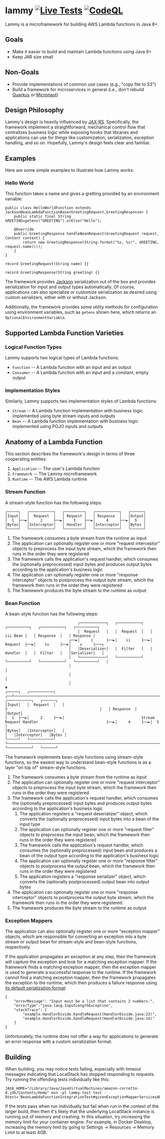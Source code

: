 # lammy [![Live Tests](https://github.com/aleph0io/lammy/actions/workflows/live-tests.yml/badge.svg)](https://github.com/aleph0io/lammy/actions/workflows/live-tests.yml) [![CodeQL](https://github.com/aleph0io/lammy/actions/workflows/github-code-scanning/codeql/badge.svg)](https://github.com/aleph0io/lammy/actions/workflows/github-code-scanning/codeql)

Lammy is a microframework for building AWS Lambda functions in Java 8+.

## Goals

* Make it easier to build and maintain Lambda functions using Java 8+
* Keep JAR size small

## Non-Goals

* Provide implementations of common use cases (e.g., "copy file to S3")
* Build a framework for microservices in general (i.e., don't rebuild [Quarkus](https://quarkus.io/) or [Micronaut](https://micronaut.io/))

## Design Philosophy

Lammy's design is heavily influenced by [JAX-RS](https://jakarta.ee/specifications/restful-ws/). Specifically, the framework implement a straightforward, mechanical control flow that centralizes business logic while exposing hooks that libraries and applications can use for things like customization, serialization, exception handling, and so on. Hopefully, Lammy's design feels clear and familiar.

## Examples

Here are some simple examples to illustrate how Lammy works:

### Hello World

This function takes a name and gives a gretting provided by an environment variable:

    public class HelloWorldFunction extends JacksonBeanLambdaFunctionBase<GreetingRequest,GreetingResponse> {
        public static final String GREETING=getenv("GREETING").orElse("Hello");

        @Override
        public GreetingResponse handleBeanRequest(GreetingRequest request, Context context) {
            return new GreetingResponse(String.format("%s, %s!", GREETING, request.name()));
        }
    }

    record GreetingRequest(String name) {}

    record GreetingResponse(String greeting) {}

The framework provides [Jackson](https://github.com/FasterXML/jackson) serialization out of the box and provides serialization for input and output types automatically. Of course, applications can also specialize or customize serialization as desired using custom serializers, either with or without Jackson.

Additionally, the framework provides some utility methods for configuration using environment variables, such as `getenv` shown here, which returns an `OptionalEnvironmentVariable`.

## Supported Lambda Function Varieties

### Logical Function Types

Lammy supports two logical types of Lambda functions:

* `Function` -- A Lambda function with an input and an output
* `Consumer` -- A Lambda function with an input and a constant, empty output

### Implementation Styles

Similarly, Lammy supports two implementation styles of Lambda functions:

* `Stream` -- A Lambda function implementation with business logic implemented using byte stream inputs and outputs
* `Bean` -- A Lambda function implementation with business logic implemented using POJO inputs and outputs

## Anatomy of a Lambda Function

This section describes the framework's design in terms of three cooperating entities:

1. `Application` -- The user's Lambda function
2. `Framework` -- The Lammy microframework
3. `Runtime` -- The AWS Lambda runtime

### Stream Function

A stream-style function has the following steps:

    ┌─────┐   ┌───────────┐   ┌─────────┐   ┌───────────┐   ┌──────┐
    │Input│   │  Request  │   │ Request │   │ Response  │   │Output│
    │  1  ├──►│     2     ├──►│    3    ├──►│     4     ├──►│  5   │
    │Bytes│   │Interceptor│   │ Handler │   │Interceptor│   │Bytes │
    └─────┘   └───────────┘   └─────────┘   └───────────┘   └──────┘

1. The framework consumes a byte stream from the runtime as input
2. The application can optionally register one or more "request interceptor" objects to preprocess the input byte stream, which the framework then runs in the order they were registered
3. The framework calls the application's request handler, which consumes the (optionally preprocessed) input bytes and produces output bytes according to the application's business logic
4. The application can optionally register one or more "response interceptor" objects to postprocess the output byte stream, which the framework then runs in the order they were registered
5. The framework produces the byte stream to the runtime as output

### Bean Function

A bean-style function has the following steps:

                                     ┌────────────┐   ┌───────────┐   ┌──────────┐   ┌───────────┐   ┌──────────┐
                                     │  Request   │   │  Request  │   │ iii Bean │   │ Response  │   │ Response │
                                 ┌──►│     i      ├──►│    ii     ├──►│ Request  ├──►│    iv     ├──►│    v     ├───┐
                                 │   │Deserializer│   │  Filter   │   │ Handler  │   │  Filter   │   │Serializer│   │
                                 │   └────────────┘   └───────────┘   └──────────┘   └───────────┘   └──────────┘   │
                                 │                                                                                  │
                                 │                                                                                  │
                                 │                                                                                  ▼
    ┌─────┐   ┌───────────┐   ┌──┴─────────────────────────────────────────────────────────────────────────────────────┐   ┌───────────┐   ┌──────┐
    │Input│   │  Request  │   │                                             3                                          │   │ Response  │   │Output│
    │  1  ├──►│     2     ├──►│                                   Stream Request Handler                               ├──►│     4     ├──►│  5   │
    │Bytes│   │Interceptor│   │                                                                                        │   │Interceptor│   │Bytes │
    └─────┘   └───────────┘   └────────────────────────────────────────────────────────────────────────────────────────┘   └───────────┘   └──────┘

The framework implements bean-style functions using stream-style functions, so the easiest way to understand bean-style functions is as a layer "on top of" stream-style functions.

1. The framework consumes a byte stream from the runtime as input
2. The application can optionally register one or more "request interceptor" objects to preprocess the input byte stream, which the framework then runs in the order they were registered
3. The framework calls the application's request handler, which consumes the (optionally preprocessed) input bytes and produces output bytes according to the application's business logic
    1. The application registers a "request deserializer" object, which converts the (optionally preprocessed) input bytes into a bean of the input type
    2. The application can optionally register one or more "request filter" objects to preprocess the input bean, which the framework then runs in the order they were registered
    3. The framework calls the application's request handler, which consumes the (optionally preprocessed) input bean and produces a bean of the output type according to the application's business logic
    4. The application can optionally register one or more "response filter" objects to postprocess the output bean, which the framework then runs in the order they were registered
    5. The application registers a "response serializer" object, which converts the (optionally postprocessed) output bean into output bytes
5. The application can optionally register one or more "response interceptor" objects to postprocess the output byte stream, which the framework then runs in the order they were registered
6. The framework produces the byte stream to the runtime as output

### Exception Mappers

The application can also optionally register one or more "exception mapper" objects, which are responsible for converting an exception into a byte stream or output bean for stream-style and bean-style functions, respectively.

If the application propagates an exception at any step, then the framework will capture the exception and look for a matching exception mapper. If the framework finds a matching exception mapper, then the exception mapper is used to generate a successful response to the runtime. If the framework cannot find a matching exception mapper, then the framework propagates the exception to the runtime, which then produces a failure response using [its default serialization format](https://docs.aws.amazon.com/lambda/latest/dg/java-exceptions.html#java-exceptions-createfunction):

    {
        "errorMessage": "Input must be a list that contains 2 numbers.",
        "errorType":"java.lang.InputLengthException",
        "stackTrace": [
            "example.HandlerDivide.handleRequest(HandlerDivide.java:23)",
            "example.HandlerDivide.handleRequest(HandlerDivide.java:14)"
        ]
    }

Unfortunately, the runtime does not offer a way for applications to generate an error response with a custom serialization format.

## Building

When building, you may notice tests failing, especially with timeout messages indicating that LocalStack has stopped responding to requests. Try running the offending tests individually like this:

    JAVA_HOME="/Library/Java/JavaVirtualMachines/amazon-corretto-8.jdk/Contents/Home" mvn -pl lammy-test test -Dtest='BeanLambdaFunctionIntegrationTest#givenExceptionMapperServicesAB_whenAutoloadExplicitlyEnabledAndThrowNonMatching_thenPropagate

If the tests pass when run individually but fail when run in the context of the larger build, then then it's likely that the underlying LocalStack instance is running out of memory and crashing. In this situation, try increasing the memory limit for your container engine. For example, in Docker Desktop, increasing the memory limit by going to Settings &rarr; Resources &rarr; Memory Limit to at least 4GB.


